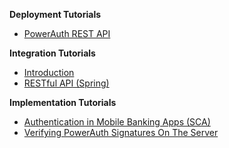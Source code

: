 **Deployment Tutorials**

- [PowerAuth REST API](./Deploying-PowerAuth-Standard-RESTful-API.md)

**Integration Tutorials**

- [Introduction](./Introduction.md)
- [RESTful API (Spring)](./RESTful-API-for-Spring.md)

**Implementation Tutorials**

- [Authentication in Mobile Banking Apps (SCA)](https://developers.wultra.com/tutorials/posts/Mobile-First-Authentication/)
- [Verifying PowerAuth Signatures On The Server](https://developers.wultra.com/tutorials/posts/Manual-Signature-Verification/)
